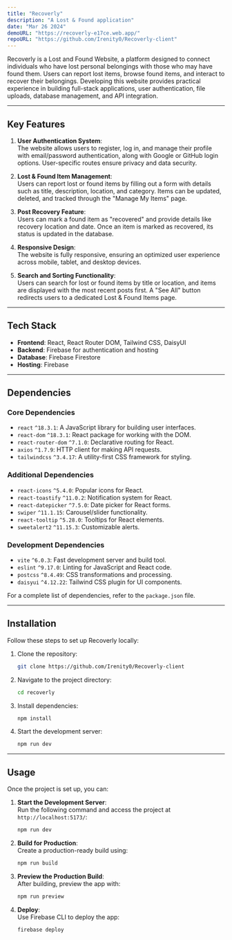 ```yaml
---
title: "Recoverly"
description: "A Lost & Found application"
date: "Mar 26 2024"
demoURL: "https://recoverly-e17ce.web.app/"
repoURL: "https://github.com/Irenity0/Recoverly-client"
---
```


Recoverly is a Lost and Found Website, a platform designed to connect individuals who have lost personal belongings with those who may have found them. Users can report lost items, browse found items, and interact to recover their belongings. Developing this website provides practical experience in building full-stack applications, user authentication, file uploads, database management, and API integration.  

---

## Key Features  

1. **User Authentication System**:  
   The website allows users to register, log in, and manage their profile with email/password authentication, along with Google or GitHub login options. User-specific routes ensure privacy and data security.  

2. **Lost & Found Item Management**:  
   Users can report lost or found items by filling out a form with details such as title, description, location, and category. Items can be updated, deleted, and tracked through the "Manage My Items" page.  

3. **Post Recovery Feature**:  
   Users can mark a found item as "recovered" and provide details like recovery location and date. Once an item is marked as recovered, its status is updated in the database.  

4. **Responsive Design**:  
   The website is fully responsive, ensuring an optimized user experience across mobile, tablet, and desktop devices.  

5. **Search and Sorting Functionality**:  
   Users can search for lost or found items by title or location, and items are displayed with the most recent posts first. A "See All" button redirects users to a dedicated Lost & Found Items page.  

---

## Tech Stack  

- **Frontend**: React, React Router DOM, Tailwind CSS, DaisyUI  
- **Backend**: Firebase for authentication and hosting  
- **Database**: Firebase Firestore  
- **Hosting**: Firebase  

---

## Dependencies  

### **Core Dependencies**  
- `react` `^18.3.1`: A JavaScript library for building user interfaces.  
- `react-dom` `^18.3.1`: React package for working with the DOM.  
- `react-router-dom` `^7.1.0`: Declarative routing for React.  
- `axios` `^1.7.9`: HTTP client for making API requests.  
- `tailwindcss` `^3.4.17`: A utility-first CSS framework for styling.  

### **Additional Dependencies**  
- `react-icons` `^5.4.0`: Popular icons for React.  
- `react-toastify` `^11.0.2`: Notification system for React.  
- `react-datepicker` `^7.5.0`: Date picker for React forms.  
- `swiper` `^11.1.15`: Carousel/slider functionality.  
- `react-tooltip` `^5.28.0`: Tooltips for React elements.  
- `sweetalert2` `^11.15.3`: Customizable alerts.  

### **Development Dependencies**  
- `vite` `^6.0.3`: Fast development server and build tool.  
- `eslint` `^9.17.0`: Linting for JavaScript and React code.  
- `postcss` `^8.4.49`: CSS transformations and processing.  
- `daisyui` `^4.12.22`: Tailwind CSS plugin for UI components.  

For a complete list of dependencies, refer to the `package.json` file.  

---

## Installation  

Follow these steps to set up Recoverly locally:  

1. Clone the repository:  
   ```bash
   git clone https://github.com/Irenity0/Recoverly-client
   ```  

2. Navigate to the project directory:  
   ```bash
   cd recoverly
   ```  

3. Install dependencies:  
   ```bash
   npm install
   ```  

4. Start the development server:  
   ```bash
   npm run dev
   ```  

---

## Usage  

Once the project is set up, you can:  

1. **Start the Development Server**:  
   Run the following command and access the project at `http://localhost:5173/`:  
   ```bash
   npm run dev
   ```  

2. **Build for Production**:  
   Create a production-ready build using:  
   ```bash
   npm run build
   ```  

3. **Preview the Production Build**:  
   After building, preview the app with:  
   ```bash
   npm run preview
   ```  

4. **Deploy**:  
   Use Firebase CLI to deploy the app:  
   ```bash
   firebase deploy
   ```  